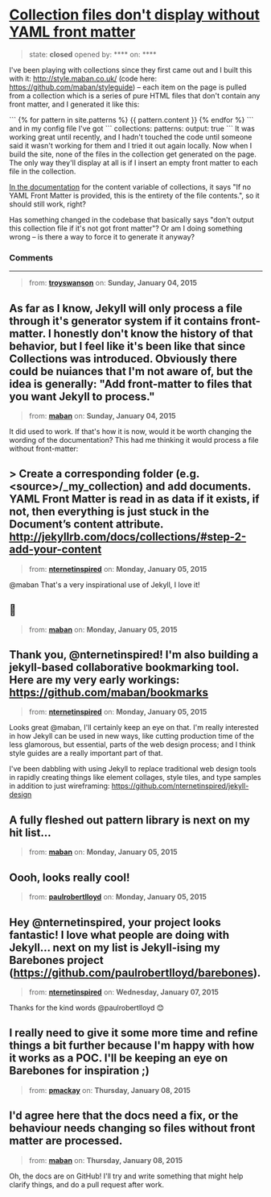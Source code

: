 # [Collection files don&#x27;t display without YAML front matter](https://github.com/jekyll/jekyll-help/issues/223)

> state: **closed** opened by: **** on: ****

I&#x27;ve been playing with collections since they first came out and I built this with it: http://style.maban.co.uk/ (code here: https://github.com/maban/styleguide) – each item on the page is pulled from a collection which is a series of pure HTML files that don&#x27;t contain any front matter, and I generated it like this:

&#x60;&#x60;&#x60;
{% for pattern in site.patterns %}
    {{ pattern.content }}
{% endfor %}
&#x60;&#x60;&#x60;
and in my config file I&#x27;ve got
&#x60;&#x60;&#x60;
collections:
    patterns:
        output: true
&#x60;&#x60;&#x60;
It was working great until recently, and I hadn&#x27;t touched the code until someone said it wasn&#x27;t working for them and I tried it out again locally. Now when I build the site, none of the files in the collection get generated on the page. The only way they&#x27;ll display at all is if I insert an empty front matter to each file in the collection.

[In the documentation](http://jekyllrb.com/docs/collections/) for the content variable of collections, it says &quot;If no YAML Front Matter is provided, this is the entirety of the file contents.&quot;, so it should still work, right?

Has something changed in the codebase that basically says &quot;don&#x27;t output this collection file if it&#x27;s not got front matter&quot;? Or am I doing something wrong – is there a way to force it to generate it anyway?

### Comments

---
> from: [**troyswanson**](https://github.com/jekyll/jekyll-help/issues/223#issuecomment-68660085) on: **Sunday, January 04, 2015**

As far as I know, Jekyll will only process a file through it&#x27;s generator system if it contains front-matter. I honestly don&#x27;t know the history of that behavior, but I feel like it&#x27;s been like that since Collections was introduced. Obviously there could be nuiances that I&#x27;m not aware of, but the idea is generally: &quot;Add front-matter to files that you want Jekyll to process.&quot;
---
> from: [**maban**](https://github.com/jekyll/jekyll-help/issues/223#issuecomment-68677588) on: **Sunday, January 04, 2015**

It did used to work. If that&#x27;s how it is now, would it be worth changing the wording of the documentation? This had me thinking it would process a file without front-matter:

&gt; Create a corresponding folder (e.g. &lt;source&gt;/_my_collection) and add documents. YAML Front Matter is read in as data if it exists, if not, then everything is just stuck in the Document’s content attribute.
http://jekyllrb.com/docs/collections/#step-2-add-your-content
---
> from: [**nternetinspired**](https://github.com/jekyll/jekyll-help/issues/223#issuecomment-68685195) on: **Monday, January 05, 2015**

@maban That&#x27;s a very inspirational use of Jekyll, I love it! 

:bow: 
---
> from: [**maban**](https://github.com/jekyll/jekyll-help/issues/223#issuecomment-68686229) on: **Monday, January 05, 2015**

Thank you, @nternetinspired! I&#x27;m also building a jekyll-based collaborative bookmarking tool. Here are my very early workings: https://github.com/maban/bookmarks
---
> from: [**nternetinspired**](https://github.com/jekyll/jekyll-help/issues/223#issuecomment-68687790) on: **Monday, January 05, 2015**

Looks great @maban, I&#x27;ll certainly keep an eye on that. I&#x27;m really interested in how Jekyll can be used in new ways, like cutting production time of the less glamorous, but essential, parts of the web design process; and I think style guides are a really important part of that.

I&#x27;ve been dabbling with using Jekyll to replace traditional web design tools in rapidly creating things like element collages, style tiles, and type samples in addition to just wireframing: https://github.com/nternetinspired/jekyll-design 

A fully fleshed out pattern library is next on my hit list… 
---
> from: [**maban**](https://github.com/jekyll/jekyll-help/issues/223#issuecomment-68687964) on: **Monday, January 05, 2015**

Oooh, looks really cool!
---
> from: [**paulrobertlloyd**](https://github.com/jekyll/jekyll-help/issues/223#issuecomment-68757540) on: **Monday, January 05, 2015**

Hey @nternetinspired, your project looks fantastic! I love what people are doing with Jekyll… next on my list is Jekyll-ising my Barebones project (https://github.com/paulrobertlloyd/barebones).
---
> from: [**nternetinspired**](https://github.com/jekyll/jekyll-help/issues/223#issuecomment-68991895) on: **Wednesday, January 07, 2015**

Thanks for the kind words @paulrobertlloyd :blush: 

I really need to give it some more time and refine things a bit further because I&#x27;m happy with how it works as a POC. I&#x27;ll be keeping an eye on Barebones for inspiration ;) 
---
> from: [**pmackay**](https://github.com/jekyll/jekyll-help/issues/223#issuecomment-69164077) on: **Thursday, January 08, 2015**

I&#x27;d agree here that the docs need a fix, or the behaviour needs changing so files without front matter are processed.
---
> from: [**maban**](https://github.com/jekyll/jekyll-help/issues/223#issuecomment-69164616) on: **Thursday, January 08, 2015**

Oh, the docs are on GitHub! I&#x27;ll try and write something that might help clarify things, and do a pull request after work.
